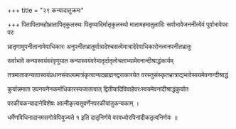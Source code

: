 +++
title = "२९ कन्यादातुक्रमः"

+++
पितापितामहोभ्रातापितृकुलस्थः पितृव्यादिर्मातृकुलस्थो मातामहमातुलादिः सर्वाभावेजननीत्येवं पूर्वाभावेपरः परः

भ्रातृणामुपनीतानामेवाधिकारः अनुपनीतभ्रातुर्मात्रादेश्चसत्वेमात्रादेरेवाधिकारोनत्वनपनीतभ्रातुः

सर्वाभावे कन्यास्वयंवरंवृणुयात कन्यास्वयंवरेमातृर्दातृत्वेचताभ्यामेवनान्दीश्राद्धंकार्यम्

तत्रमाताकन्यावास्वयंप्रधानसंकल्पमात्रंकृत्वान्यदब्राह्मनद्वराकारयेत वरस्तुसंस्कृतभ्रात्राद्यभावेस्वयमेवनान्दीश्राद्धं

कुर्यान्नमाता उपनयनेनकर्माधिकारस्यजातत्वात् द्वितीयादिविवाहेवरःस्वयमेवनांदीश्राद्धंकुर्यात

परकीयकन्यादानेविशेषः आत्मीकृत्यसुवर्णेनपरकीयांतुकन्यकाम् ।

धर्मेणविधिनादानमसगोत्रेपियुज्यते १ इति दातृनिर्णये वरवध्वोरपिनांदीकतृत्वनिर्णयः ॥
